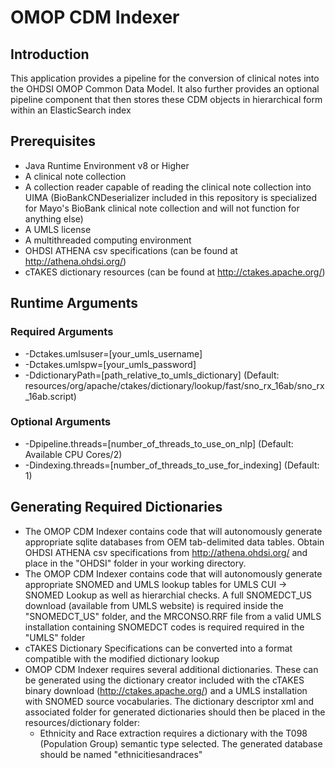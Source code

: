 #  OMOP CDM Indexer

## Introduction
This application provides a pipeline for the conversion of clinical notes into the OHDSI OMOP Common Data Model.
It also further provides an optional pipeline component that then stores these CDM objects in hierarchical form within 
an ElasticSearch index

## Prerequisites
- Java Runtime Environment v8 or Higher
- A clinical note collection
- A collection reader capable of reading the clinical note collection into UIMA (BioBankCNDeserializer included in this 
repository is specialized for Mayo's BioBank clinical note collection and will not function for anything else)
- A UMLS license
- A multithreaded computing environment
- OHDSI ATHENA csv specifications (can be found at http://athena.ohdsi.org/)
- cTAKES dictionary resources (can be found at http://ctakes.apache.org/)

## Runtime Arguments
### Required Arguments
- -Dctakes.umlsuser=\[your_umls_username]
- -Dctakes.umlspw=\[your_umls_password]
- -DdictionaryPath=\[path_relative_to_umls_dictionary] (Default: resources/org/apache/ctakes/dictionary/lookup/fast/sno_rx_16ab/sno_rx_16ab.script)
### Optional Arguments
- -Dpipeline.threads=\[number_of_threads_to_use_on_nlp] (Default: Available CPU Cores/2)
- -Dindexing.threads=\[number_of_threads_to_use_for_indexing] (Default: 1)

## Generating Required Dictionaries
- The OMOP CDM Indexer contains code that will autonomously generate appropriate sqlite databases from OEM tab-delimited data tables.
Obtain OHDSI ATHENA csv specifications from http://athena.ohdsi.org/ and place in the "OHDSI" folder in your working directory.
- The OMOP CDM Indexer contains code that will autonomously generate appropriate SNOMED and UMLS lookup tables for UMLS 
CUI -> SNOMED Lookup as well as hierarchial checks. A full SNOMEDCT_US download (available from UMLS website) is required
inside the "SNOMEDCT_US" folder, and the MRCONSO.RRF file from a valid UMLS installation containing SNOMEDCT codes is required 
required in the "UMLS" folder
- cTAKES Dictionary Specifications can be converted into a format compatible with the modified dictionary lookup
- OMOP CDM Indexer requires several additional dictionaries. These can be generated using the dictionary creator included 
with the cTAKES binary download (http://ctakes.apache.org/) and a UMLS installation with SNOMED source vocabularies. The dictionary descriptor xml and associated folder for generated dictionaries should then be
placed in the resources/dictionary folder:
    - Ethnicity and Race extraction requires a dictionary with the T098 (Population Group) semantic type selected. The generated
    database should be named "ethnicitiesandraces"
